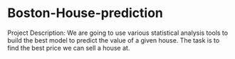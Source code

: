 # Boston-House-prediction

Project Description: 
We are going to use various statistical analysis tools to build the best model to predict the value of a given house. The task is to find the best price we can sell a house at. 
